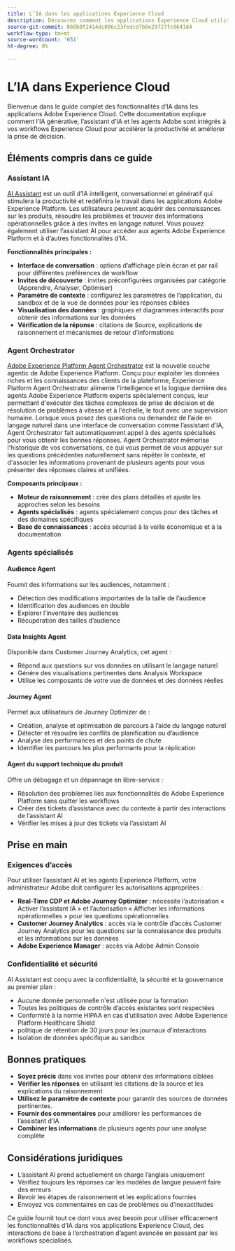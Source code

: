 ```yaml
---
title: L’IA dans les applications Experience Cloud
description: Découvrez comment les applications Experience Cloud utilisent l’IA générative (GenAI), l’assistant d’IA et l’IA dédiée aux agences.
source-git-commit: 860b0f2414dc006c23fedcd7b0e29727fc0641d4
workflow-type: tm+mt
source-wordcount: '651'
ht-degree: 0%

---
```


# L’IA dans Experience Cloud

Bienvenue dans le guide complet des fonctionnalités d’IA dans les applications Adobe Experience Cloud. Cette documentation explique comment l’IA générative, l’assistant d’IA et les agents Adobe sont intégrés à vos workflows Experience Cloud pour accélérer la productivité et améliorer la prise de décision.

## Éléments compris dans ce guide

### Assistant IA

[AI Assistant](./ai-assistant/ai-assistant-ui.md) est un outil d’IA intelligent, conversationnel et génératif qui stimulera la productivité et redéfinira le travail dans les applications Adobe Experience Platform. Les utilisateurs peuvent acquérir des connaissances sur les produits, résoudre les problèmes et trouver des informations opérationnelles grâce à des invites en langage naturel. Vous pouvez également utiliser l’assistant AI pour accéder aux agents Adobe Experience Platform et à d’autres fonctionnalités d’IA.

**Fonctionnalités principales :**

- **Interface de conversation** : options d’affichage plein écran et par rail pour différentes préférences de workflow
- **Invites de découverte** : invites préconfigurées organisées par catégorie (Apprendre, Analyser, Optimiser)
- **Paramètre de contexte** : configurez les paramètres de l’application, du sandbox et de la vue de données pour les réponses ciblées
- **Visualisation des données** : graphiques et diagrammes interactifs pour obtenir des informations sur les données
- **Vérification de la réponse** : citations de Source, explications de raisonnement et mécanismes de retour d’informations

### Agent Orchestrator

[Adobe Experience Platform Agent Orchestrator](./agents/agent-orchestrator.md) est la nouvelle couche agentic de Adobe Experience Platform. Conçu pour exploiter les données riches et les connaissances des clients de la plateforme, Experience Platform Agent Orchestrator alimente l&#39;intelligence et la logique derrière des agents Adobe Experience Platform experts spécialement conçus, leur permettant d&#39;exécuter des tâches complexes de prise de décision et de résolution de problèmes à vitesse et à l&#39;échelle, le tout avec une supervision humaine. Lorsque vous posez des questions ou demandez de l’aide en langage naturel dans une interface de conversation comme l’assistant d’IA, Agent Orchestrator fait automatiquement appel à des agents spécialisés pour vous obtenir les bonnes réponses. Agent Orchestrator mémorise l&#39;historique de vos conversations, ce qui vous permet de vous appuyer sur les questions précédentes naturellement sans répéter le contexte, et d&#39;associer les informations provenant de plusieurs agents pour vous présenter des réponses claires et unifiées.

**Composants principaux :**

- **Moteur de raisonnement** : crée des plans détaillés et ajuste les approches selon les besoins
- **Agents spécialisés** : agents spécialement conçus pour des tâches et des domaines spécifiques
- **Base de connaissances** : accès sécurisé à la veille économique et à la documentation

### Agents spécialisés

#### Audience Agent

Fournit des informations sur les audiences, notamment :

- Détection des modifications importantes de la taille de l’audience
- Identification des audiences en double
- Explorer l’inventaire des audiences
- Récupération des tailles d’audience

#### Data Insights Agent

Disponible dans Customer Journey Analytics, cet agent :

- Répond aux questions sur vos données en utilisant le langage naturel
- Génère des visualisations pertinentes dans Analysis Workspace
- Utilise les composants de votre vue de données et des données réelles

#### Journey Agent

Permet aux utilisateurs de Journey Optimizer de :

- Création, analyse et optimisation de parcours à l’aide du langage naturel
- Détecter et résoudre les conflits de planification ou d’audience
- Analyse des performances et des points de chute
- Identifier les parcours les plus performants pour la réplication

#### Agent du support technique du produit

Offre un débogage et un dépannage en libre-service :

- Résolution des problèmes liés aux fonctionnalités de Adobe Experience Platform sans quitter les workflows
- Créer des tickets d’assistance avec du contexte à partir des interactions de l’assistant AI
- Vérifier les mises à jour des tickets via l’assistant AI

## Prise en main

### Exigences d’accès

Pour utiliser l’assistant AI et les agents Experience Platform, votre administrateur Adobe doit configurer les autorisations appropriées :

- **Real-Time CDP et Adobe Journey Optimizer** : nécessite l’autorisation « Activer l’assistant IA » et l’autorisation « Afficher les informations opérationnelles » pour les questions opérationnelles
- **Customer Journey Analytics** : accès via le contrôle d’accès Customer Journey Analytics pour les questions sur la connaissance des produits et les informations sur les données
- **Adobe Experience Manager** : accès via Adobe Admin Console

### Confidentialité et sécurité

AI Assistant est conçu avec la confidentialité, la sécurité et la gouvernance au premier plan :

- Aucune donnée personnelle n&#39;est utilisée pour la formation
- Toutes les politiques de contrôle d’accès existantes sont respectées
- Conformité à la norme HIPAA en cas d’utilisation avec Adobe Experience Platform Healthcare Shield
- politique de rétention de 30 jours pour les journaux d’interactions
- Isolation de données spécifique au sandbox

## Bonnes pratiques

- **Soyez précis** dans vos invites pour obtenir des informations ciblées
- **Vérifier les réponses** en utilisant les citations de la source et les explications du raisonnement
- **Utilisez le paramètre de contexte** pour garantir des sources de données pertinentes.
- **Fournir des commentaires** pour améliorer les performances de l’assistant d’IA
- **Combiner les informations** de plusieurs agents pour une analyse complète

## Considérations juridiques

- L’assistant AI prend actuellement en charge l’anglais uniquement
- Vérifiez toujours les réponses car les modèles de langue peuvent faire des erreurs
- Revoir les étapes de raisonnement et les explications fournies
- Envoyez vos commentaires en cas de problèmes ou d’inexactitudes

Ce guide fournit tout ce dont vous avez besoin pour utiliser efficacement les fonctionnalités d’IA dans vos applications Experience Cloud, des interactions de base à l’orchestration d’agent avancée en passant par les workflows spécialisés.

